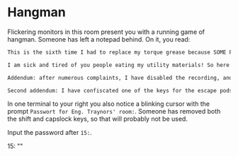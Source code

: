 # Hangman

Flickering monitors in this room present you with a running game of hangman. Someone has left a notepad behind. On it, you read:

```md
This is the sixth time I had to replace my torque grease because SOME PEOPLE have no manners, apparently. Stop stealing my stuff! Yes, it looks like strawberry yoghurt. Yes, the ingredients state 69% strawberry content, but the rest is mineral oil. No, you can't eat it.

I am sick and tired of you people eating my utility materials! So here's the deal: if you are smart enough to figure out my challenge, you may have access to my room. Take what you need then. For everyone else: should you fail to finish the game by winning, the monitoring system will start recording you. You are warned!

Addendum: after numerous complaints, I have disabled the recording, and I have been told to clarify that destroying cameras with chewing gum, hammers, laser pistols or by soaking them in mate is a offense according to Federal Galactic Regulation and can be punished. So no recording. But you still can't have my stuff without winning the game.

Second addendum: I have confiscated one of the keys for the escape pods. You can have it back when Guybrush returns my torque grease. Anyone who helps Guybrush win the game again will be reported. That guy steals everything that isn't welded on or nailed down.
```

In one terminal to your right you also notice a blinking cursor with the prompt `Passwort for Eng. Traynors' room:`. Someone has removed both
the shift and capslock keys, so that will probably not be used.

Input the password after `15:`.

<div class="key">
15: ""
</div>
